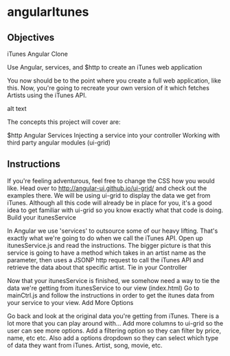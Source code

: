 # angularItunes

## Objectives ##



iTunes Angular Clone

Use Angular, services, and $http to create an iTunes web application

You now should be to the point where you create a full web application, like this. Now, you're going to recreate your own version of it which fetches Artists using the iTunes API.

alt text

The concepts this project will cover are:

$http
Angular Services
Injecting a service into your controller
Working with third party angular modules (ui-grid)

## Instructions ##

If you're feeling adventurous, feel free to change the CSS how you would like.
Head over to http://angular-ui.github.io/ui-grid/ and check out the examples there. We will be using ui-grid to display the data we get from iTunes. Although all this code will already be in place for you, it's a good idea to get familiar with ui-grid so you know exactly what that code is doing.
Build your itunesService

In Angular we use 'services' to outsource some of our heavy lifting. That's exactly what we're going to do when we call the iTunes API.
Open up itunesService.js and read the instructions. The bigger picture is that this service is going to have a method which takes in an artist name as the parameter, then uses a JSONP http request to call the iTunes API and retrieve the data about that specific artist.
Tie in your Controller

Now that your itunesService is finished, we somehow need a way to tie the data we're getting from itunesService to our view (index.html)
Go to mainCtrl.js and follow the instructions in order to get the itunes data from your service to your view.
Add More Options

Go back and look at the original data you're getting from iTunes. There is a lot more that you can play around with...
Add more columns to ui-grid so the user can see more options.
Add a filtering option so they can filter by price, name, etc etc.
Also add a options dropdown so they can select which type of data they want from iTunes. Artist, song, movie, etc.
